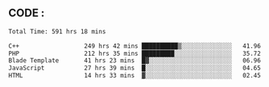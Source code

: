 ## CODE :
<!--START_SECTION:waka-->

```txt
Total Time: 591 hrs 18 mins

C++                  249 hrs 42 mins ██████████▒░░░░░░░░░░░░░░   41.96 %
PHP                  212 hrs 35 mins █████████░░░░░░░░░░░░░░░░   35.72 %
Blade Template       41 hrs 23 mins  █▓░░░░░░░░░░░░░░░░░░░░░░░   06.96 %
JavaScript           27 hrs 39 mins  █░░░░░░░░░░░░░░░░░░░░░░░░   04.65 %
HTML                 14 hrs 33 mins  ▓░░░░░░░░░░░░░░░░░░░░░░░░   02.45 %
```

<!--END_SECTION:waka-->

